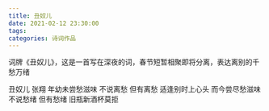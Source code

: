 ```yaml
---
title: 丑奴儿
date: 2021-02-12 23:30:00
tags:
categories: 诗词作品
---
```


词牌《丑奴儿》，这是一首写在深夜的词，春节短暂相聚即将分离，表达离别的千愁万绪

<!-- more -->

<p class="poem">
丑奴儿
张翔
年幼未尝愁滋味
不说离愁
但有离愁
适逢别时上心头
而今尝尽愁滋味
不说愁绪
但有愁绪
旧瓶新酒杯莫拒

</p>
